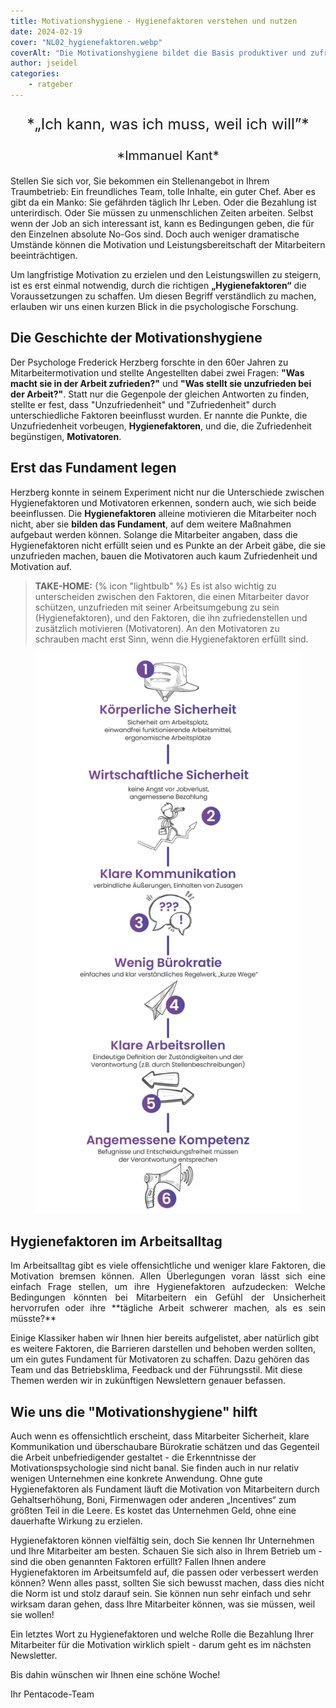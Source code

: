 ```yaml
---
title: Motivationshygiene - Hygienefaktoren verstehen und nutzen
date: 2024-02-19
cover: "NL02_hygienefaktoren.webp"
coverAlt: "Die Motivationshygiene bildet die Basis produktiver und zufriedener Mitarbeiter"
author: jseidel
categories:
    - ratgeber
---
```


<p style="text-align: center; font-size: 24px;"> *„Ich kann, was ich muss, weil ich will”*  </p>

<p style="text-align: center; font-size: 20px;"> *Immanuel Kant*  </p>


Stellen Sie sich vor, Sie bekommen ein Stellenangebot in Ihrem Traumbetrieb: Ein freundliches Team, tolle Inhalte, ein guter Chef. Aber es gibt da ein Manko: Sie gefährden täglich Ihr Leben. Oder die Bezahlung ist unterirdisch. Oder Sie müssen zu unmenschlichen Zeiten arbeiten. Selbst wenn der Job an sich interessant ist, kann es Bedingungen geben, die für den Einzelnen absolute
No-Gos sind. Doch auch weniger dramatische Umstände können die Motivation und Leistungsbereitschaft der Mitarbeitern beeinträchtigen.

Um langfristige Motivation zu erzielen und den Leistungswillen zu steigern, ist es erst einmal notwendig, durch die richtigen **„Hygienefaktoren“** die Voraussetzungen zu schaffen. Um diesen Begriff verständlich zu machen, erlauben wir uns einen kurzen Blick in die psychologische Forschung.

## Die Geschichte der Motivationshygiene

Der Psychologe Frederick Herzberg forschte in den 60er Jahren zu Mitarbeitermotivation und stellte Angestellten dabei zwei Fragen: **"Was macht sie in der Arbeit zufrieden?"** und **"Was stellt sie unzufrieden bei der Arbeit?"**. Statt nur die Gegenpole der gleichen Antworten zu finden, stellte er fest, dass "Unzufriedenheit" und "Zufriedenheit" durch unterschiedliche Faktoren beeinflusst wurden. Er nannte die Punkte, die Unzufriedenheit vorbeugen, **Hygienefaktoren**, und die, die Zufriedenheit begünstigen, **Motivatoren**.

## Erst das Fundament legen

Herzberg konnte in seinem Experiment nicht nur die Unterschiede zwischen Hygienefaktoren und Motivatoren erkennen, sondern auch, wie sich beide beeinflussen. Die **Hygienefaktoren** alleine motivieren die Mitarbeiter noch nicht, aber sie **bilden das Fundament**, auf dem weitere Maßnahmen aufgebaut werden können. Solange die Mitarbeiter angaben, dass die Hygienefaktoren nicht erfüllt seien und es Punkte an der Arbeit gäbe, die sie unzufrieden machen, bauen die Motivatoren auch kaum Zufriedenheit und Motivation auf.

> **TAKE-HOME:** {% icon "lightbulb" %} Es ist also wichtig zu unterscheiden zwischen den Faktoren, die einen Mitarbeiter davor schützen, unzufrieden mit seiner Arbeitsumgebung zu sein (Hygienefaktoren), und den Faktoren, die ihn zufriedenstellen und zusätzlich motivieren (Motivatoren). An den Motivatoren zu schrauben macht erst Sinn, wenn die Hygienefaktoren erfüllt sind.


<figure class = "float-right">
<img src="hygienefaktoren_beispiele.webp" alt="Hygienefaktoren können vielfältig sein." />
<figcaption>  </figcaption>
</figure>

## Hygienefaktoren im Arbeitsalltag

<p style="text-align:justify;">Im Arbeitsalltag gibt es viele offensichtliche und weniger klare Faktoren, die Motivation bremsen können. Allen Überlegungen voran lässt sich eine einfach Frage stellen, um ihre Hygienefaktoren aufzudecken: Welche Bedingungen könnten bei Mitarbeitern ein Gefühl der Unsicherheit hervorrufen oder ihre **tägliche Arbeit schwerer machen, als es sein müsste?** 

Einige Klassiker haben wir Ihnen hier bereits aufgelistet, aber natürlich gibt es weitere Faktoren, die Barrieren darstellen und behoben werden sollten, um ein gutes Fundament für Motivatoren zu schaffen. Dazu gehören das Team und das Betriebsklima, Feedback und der Führungsstil. Mit diese  Themen werden wir in zukünftigen Newslettern genauer befassen. </p>

## Wie uns die "Motivationshygiene" hilft

Auch wenn es offensichtlich erscheint, dass Mitarbeiter Sicherheit, klare Kommunikation und überschaubare Bürokratie schätzen und das Gegenteil die Arbeit unbefriedigender gestaltet - die Erkenntnisse der Motivationspsychologie sind nicht banal. Sie finden auch in nur relativ wenigen Unternehmen eine konkrete Anwendung. Ohne gute Hygienefaktoren als Fundament läuft die Motivation von Mitarbeitern durch Gehaltserhöhung, Boni, Firmenwagen oder anderen „Incentives“ zum größten Teil in die Leere. Es kostet das Unternehmen Geld, ohne eine dauerhafte Wirkung zu erzielen.

Hygienefaktoren können vielfältig sein, doch Sie kennen Ihr Unternehmen und Ihre Mitarbeiter am besten. Schauen Sie sich also in Ihrem Betrieb um - sind die oben genannten Faktoren erfüllt? Fallen Ihnen andere Hygienefaktoren im Arbeitsumfeld auf, die passen oder verbessert werden können? Wenn alles passt, sollten Sie sich bewusst machen, dass dies nicht die Norm ist und stolz darauf sein. Sie können nun sehr einfach und sehr wirksam daran gehen, dass Ihre Mitarbeiter können, was sie müssen, weil sie wollen!

Ein letztes Wort zu Hygienefaktoren und welche Rolle die Bezahlung Ihrer Mitarbeiter für die Motivation wirklich spielt - darum geht es im nächsten Newsletter.

Bis dahin wünschen wir Ihnen eine schöne Woche!

Ihr Pentacode-Team